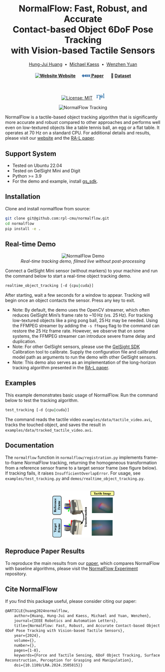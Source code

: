 <h1 align="center">
    NormalFlow: Fast, Robust, and Accurate <br/> Contact-based Object 6DoF Pose Tracking <br/> with Vision-based Tactile Sensors
</h1>

<div align="center">
  <a href="https://joehjhuang.github.io/" target="_blank">Hung-Jui Huang</a> &nbsp;•&nbsp;
  <a href="https://www.cs.cmu.edu/~kaess/" target="_blank">Michael Kaess</a> &nbsp;•&nbsp;
  <a href="https://siebelschool.illinois.edu/about/people/all-faculty/yuanwz" target="_blank">Wenzhen Yuan</a>
</div>

<h4 align="center">
  <a href="https://joehjhuang.github.io/normalflow"><img src="https://upload.wikimedia.org/wikipedia/commons/c/c0/Web.svg" alt="Website" width="10px"/> <b>Website</b></a> &nbsp;&nbsp;&nbsp;&nbsp;
  <a href="https://ieeexplore.ieee.org/document/10766628"><img src="assets/ieee.jpg" alt="RA-L" width="28px"/> <b>Paper</b></a> &nbsp;&nbsp;&nbsp; &nbsp;
  🤗 <a href="https://huggingface.co/datasets/joehjhuang/TactileTracking"> <b>Dataset</b></a>
</h4>


<div align="center">
<br>

[![License: MIT](https://img.shields.io/badge/License-MIT-yellow.svg)](https://opensource.org/licenses/MIT) &nbsp; 
<a href="https://rpl.ri.cmu.edu/" target="_blank">
  <img height="20" src="assets/rpl.png" alt="RPL">
</a>
</div>

<p align="center">
  <img src="assets/tracking.gif" alt="NormalFlow Tracking">
</p>

NormalFlow is a tactile-based object tracking algorithm that is significantly more accurate and robust compared to other approaches and performs well even on low-textured objects like a table tennis ball, an egg or a flat table. It operates at 70 Hz on a standard CPU. For additional details and results, please visit our [website](https://joehjhuang.github.io/normalflow) and the [RA-L paper](https://ieeexplore.ieee.org/document/10766628). 



## Support System
* Tested on Ubuntu 22.04
* Tested on GelSight Mini and Digit
* Python >= 3.9
* For the demo and example, install [gs_sdk](https://github.com/joehjhuang/gs_sdk).

## Installation
Clone and install normalflow from source:
```bash
git clone git@github.com:rpl-cmu/normalflow.git
cd normalflow
pip install -e .
```

## Real-time Demo

<p align="center">
  <img src="assets/demo.gif" alt="NormalFlow Demo">
  <br>
  <em>Real-time tracking demo, filmed live without post-processing </em>
</p>

Connect a GelSight Mini sensor (without markers) to your machine and run the command below to start a real-time object tracking demo.
```bash
realtime_object_tracking [-d {cpu|cuda}]
```

After starting, wait a few seconds for a window to appear. Tracking will begin once an object contacts the sensor. Press any key to exit.

* Note: By default, the demo uses the OpenCV streamer, which often reduces GelSight Mini’s frame rate to ~10 Hz (vs. 25 Hz). For tracking low-textured objects like a ping pong ball, 25 Hz may be needed. Using the FFMPEG streamer by adding the `-s ffmpeg` flag to the command can restore the 25 Hz frame rate. However, we observe that on some systems, the FFMPEG streamer can introduce severe frame delay and duplication.
* Note: For other GelSight sensors, please use the [GelSight SDK](https://github.com/joehjhuang/gs_sdk) Calibration tool to calibrate. Supply the configuration file and calibrated model path as arguments to run the demo with other GelSight sensors.
* Note: This demo also serves as an implementation of the long-horizon tracking algorithm presented in the [RA-L paper](https://ieeexplore.ieee.org/document/10766628).

## Examples
This example demonstrates basic usage of NormalFlow. Run the command below to test the tracking algorithm.
```bash
test_tracking [-d {cpu|cuda}]
```
The command reads the tactile video `examples/data/tactile_video.avi`, tracks the touched object, and saves the result in `examples/data/tracked_tactile_video.avi`.

## Documentation
The `normalflow` function in `normalflow/registration.py` implements frame-to-frame NormalFlow tracking, returning the homogeneous transformation from a reference sensor frame to a target sensor frame (see figure below). If tracking fails, it raises `InsufficientOverlapError`. For usage, see `examples/test_tracking.py` and `demos/realtime_object_tracking.py`.

<p align="center">
  <br>
  <img src="assets/coordinate_conventions.png" alt="Coordinate Conventions" style="width:40%; height:auto;">
  <br>
</p>

## Reproduce Paper Results
To reproduce the main results from our [paper](https://ieeexplore.ieee.org/document/10766628), which compares NormalFlow with baseline algorithms, please visit the [NormalFlow Experiment](https://github.com/rpl-cmu/normalflow_experiment) repository.

## Cite NormalFlow
If you find this package useful, please consider citing our paper:
```
@ARTICLE{huang2024normalflow,
    author={Huang, Hung-Jui and Kaess, Michael and Yuan, Wenzhen},
    journal={IEEE Robotics and Automation Letters}, 
    title={NormalFlow: Fast, Robust, and Accurate Contact-based Object 6DoF Pose Tracking with Vision-based Tactile Sensors}, 
    year={2024},
    volume={},
    number={},
    pages={1-8},
    keywords={Force and Tactile Sensing, 6DoF Object Tracking, Surface Reconstruction, Perception for Grasping and Manipulation},
    doi={10.1109/LRA.2024.3505815}}
```

